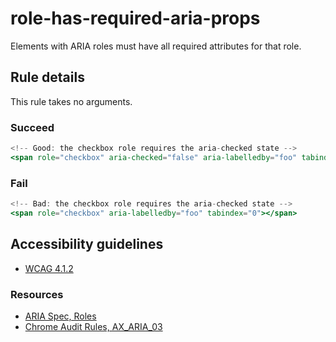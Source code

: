 # role-has-required-aria-props

Elements with ARIA roles must have all required attributes for that role.

## Rule details

This rule takes no arguments.

### Succeed

```jsx
<!-- Good: the checkbox role requires the aria-checked state -->
<span role="checkbox" aria-checked="false" aria-labelledby="foo" tabindex="0"></span>
```

### Fail

```jsx
<!-- Bad: the checkbox role requires the aria-checked state -->
<span role="checkbox" aria-labelledby="foo" tabindex="0"></span>
```

## Accessibility guidelines

- [WCAG 4.1.2](https://www.w3.org/WAI/WCAG21/Understanding/name-role-value)

### Resources

- [ARIA Spec, Roles](https://www.w3.org/TR/wai-aria/#roles)
- [Chrome Audit Rules, AX_ARIA_03](https://github.com/GoogleChrome/accessibility-developer-tools/wiki/Audit-Rules#ax_aria_03)
